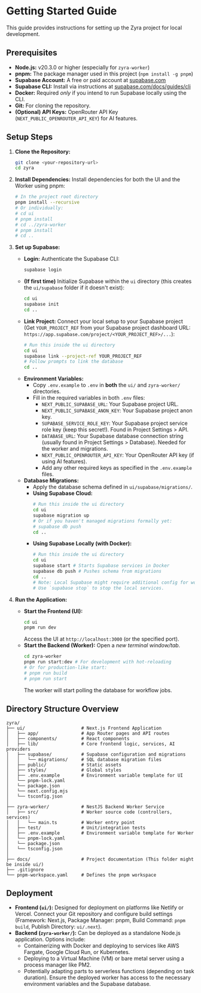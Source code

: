 # Getting Started Guide

This guide provides instructions for setting up the Zyra project for local development.

## Prerequisites

-   **Node.js:** v20.3.0 or higher (especially for `zyra-worker`)
-   **pnpm:** The package manager used in this project (`npm install -g pnpm`)
-   **Supabase Account:** A free or paid account at [supabase.com](https://supabase.com)
-   **Supabase CLI:** Install via instructions at [supabase.com/docs/guides/cli](https://supabase.com/docs/guides/cli)
-   **Docker:** Required *only* if you intend to run Supabase locally using the CLI.
-   **Git:** For cloning the repository.
-   **(Optional) API Keys:** OpenRouter API Key (`NEXT_PUBLIC_OPENROUTER_API_KEY`) for AI features.

## Setup Steps

1.  **Clone the Repository:**
    ```bash
    git clone <your-repository-url>
    cd zyra
    ```

2.  **Install Dependencies:**
    Install dependencies for both the UI and the Worker using pnpm:
    ```bash
    # In the project root directory
    pnpm install --recursive
    # Or individually:
    # cd ui
    # pnpm install
    # cd ../zyra-worker
    # pnpm install
    # cd ..
    ```

3.  **Set up Supabase:**
    *   **Login:** Authenticate the Supabase CLI:
        ```bash
        supabase login
        ```
    *   **(If first time)** Initialize Supabase within the `ui` directory (this creates the `ui/supabase` folder if it doesn't exist):
        ```bash
        cd ui
        supabase init
        cd ..
        ```
    *   **Link Project:** Connect your local setup to your Supabase project (Get `YOUR_PROJECT_REF` from your Supabase project dashboard URL: `https://app.supabase.com/project/<YOUR_PROJECT_REF>/...`):
        ```bash
        # Run this inside the ui directory
        cd ui
        supabase link --project-ref YOUR_PROJECT_REF
        # Follow prompts to link the database
        cd ..
        ```
    *   **Environment Variables:**
        *   Copy `.env.example` to `.env` in **both** the `ui/` and `zyra-worker/` directories.
        *   Fill in the required variables in both `.env` files:
            *   `NEXT_PUBLIC_SUPABASE_URL`: Your Supabase project URL.
            *   `NEXT_PUBLIC_SUPABASE_ANON_KEY`: Your Supabase project anon key.
            *   `SUPABASE_SERVICE_ROLE_KEY`: Your Supabase project service role key (keep this secret!). Found in Project Settings > API.
            *   `DATABASE_URL`: Your Supabase database connection string (usually found in Project Settings > Database). Needed for the worker and migrations.
            *   `NEXT_PUBLIC_OPENROUTER_API_KEY`: Your OpenRouter API key (if using AI features).
            *   Add any other required keys as specified in the `.env.example` files.
    *   **Database Migrations:**
        *   Apply the database schema defined in `ui/supabase/migrations/`.
        *   **Using Supabase Cloud:**
            ```bash
            # Run this inside the ui directory
            cd ui
            supabase migration up
            # Or if you haven't managed migrations formally yet:
            # supabase db push
            cd ..
            ```
        *   **Using Supabase Locally (with Docker):**
            ```bash
            # Run this inside the ui directory
            cd ui
            supabase start # Starts Supabase services in Docker
            supabase db push # Pushes schema from migrations
            cd ..
            # Note: Local Supabase might require additional config for worker connection.
            # Use `supabase stop` to stop the local services.
            ```

4.  **Run the Application:**
    *   **Start the Frontend (UI):**
        ```bash
        cd ui
        pnpm run dev
        ```
        Access the UI at `http://localhost:3000` (or the specified port).
    *   **Start the Backend (Worker):**
        Open a *new terminal window/tab*.
        ```bash
        cd zyra-worker
        pnpm run start:dev # For development with hot-reloading
        # Or for production-like start:
        # pnpm run build
        # pnpm run start
        ```
        The worker will start polling the database for workflow jobs.

## Directory Structure Overview

```
zyra/
├── ui/                     # Next.js Frontend Application
│   ├── app/                # App Router pages and API routes
│   ├── components/         # React components
│   ├── lib/                # Core frontend logic, services, AI providers
│   ├── supabase/           # Supabase configuration and migrations
│   │   └── migrations/     # SQL database migration files
│   ├── public/             # Static assets
│   ├── styles/             # Global styles
│   ├── .env.example        # Environment variable template for UI
│   └── pnpm-lock.yaml
│   └── package.json
│   └── next.config.mjs
│   └── tsconfig.json
│
├── zyra-worker/            # NestJS Backend Worker Service
│   ├── src/                # Worker source code (controllers, services)
│   │   └── main.ts         # Worker entry point
│   ├── test/               # Unit/integration tests
│   ├── .env.example        # Environment variable template for Worker
│   └── pnpm-lock.yaml
│   └── package.json
│   └── tsconfig.json
│
├── docs/                   # Project documentation (This folder might be inside ui/)
├── .gitignore
└── pnpm-workspace.yaml     # Defines the pnpm workspace
```

## Deployment

-   **Frontend (`ui/`):** Designed for deployment on platforms like Netlify or Vercel. Connect your Git repository and configure build settings (Framework: Next.js, Package Manager: pnpm, Build Command: `pnpm build`, Publish Directory: `ui/.next`).
-   **Backend (`zyra-worker/`):** Can be deployed as a standalone Node.js application. Options include:
    -   Containerizing with Docker and deploying to services like AWS Fargate, Google Cloud Run, or Kubernetes.
    -   Deploying to a Virtual Machine (VM) or bare metal server using a process manager like PM2.
    -   Potentially adapting parts to serverless functions (depending on task duration).
    Ensure the deployed worker has access to the necessary environment variables and the Supabase database.

